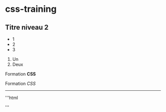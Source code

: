 # css-training 

## Titre niveau 2 

 + 1
 + 2
 + 3 

 1. Un 
 2. Deux 

 Formation **CSS** 

 Formation *CSS* 

 ___ 

 '''html 
 <html></html> 
 '''

